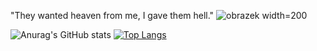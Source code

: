 "They wanted heaven from me, I gave them hell."
![obrazek width=200](https://user-images.githubusercontent.com/59232422/156648956-90b5fa22-2b3b-43fa-a344-59617b8e57ab.png)



![Anurag's GitHub stats](https://github-readme-stats.vercel.app/api?username=Sebight&count_private=true&show_icons=true&theme=radical)
[![Top Langs](https://github-readme-stats.vercel.app/api/top-langs/?username=Sebight&theme=radical&hide=shaderlab,hlsl)](https://github.com/anuraghazra/github-readme-stats)
